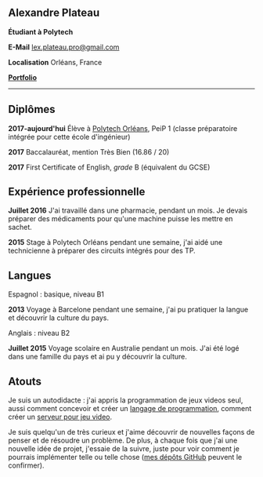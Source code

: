 ﻿## Alexandre Plateau
**Étudiant à Polytech**

**E-Mail** lex.plateau.pro@gmail.com

<!-- **Website** [https://kyatchioru.tk](https://kyatchioru.tk/) -->

**Localisation** Orléans, France

**[Portfolio](https://superfola.github.io/Portfolio/)** 

----

## Diplômes

**2017-aujourd'hui** Élève à [Polytech Orléans](https://www.univ-orleans.fr/polytech/), PeiP 1 (classe préparatoire intégrée pour cette école d'ingénieur)

**2017** Baccalauréat, mention Très Bien (16.86 / 20)

**2017** First Certificate of English, *grade* B (équivalent du GCSE)

## Expérience professionnelle

**Juillet 2016** J'ai travaillé dans une pharmacie, pendant un mois. Je devais préparer des médicaments pour qu'une machine puisse les mettre en sachet.

**2015** Stage à Polytech Orléans pendant une semaine, j'ai aidé une technicienne à préparer des circuits intégrés pour des TP.

## Langues

Espagnol : basique, niveau B1

**2013** Voyage à Barcelone pendant une semaine, j'ai pu pratiquer la langue et découvrir la culture du pays.

Anglais : niveau B2

**Juillet 2015** Voyage scolaire en Australie pendant un mois. J'ai été logé dans une famille du pays et ai pu y découvrir la culture. 

## Atouts

Je suis un autodidacte : j'ai appris la programmation de jeux videos seul, aussi comment concevoir et créer un [langage de programmation](https://github.com/SuperFola/Hitoban), 
comment créer un [serveur pour jeu video](https://github.com/SuperFola/UnamedServer).

Je suis quelqu'un de très curieux et j'aime découvrir de nouvelles façons de penser et de résoudre un problème. De plus, à chaque fois que j'ai une nouvelle idée de projet, 
j'essaie de la suivre, juste pour voir comment je pourrais implémenter telle ou telle chose ([mes dépôts GitHub](https://github.com/SuperFola/repositories) peuvent le confirmer).